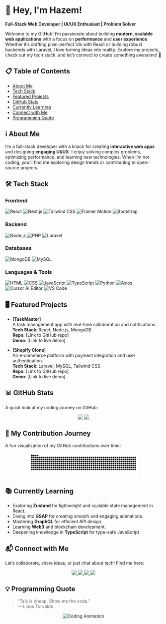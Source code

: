 # 👋 Hey, I'm Hazem!

**Full-Stack Web Developer | UI/UX Enthusiast | Problem Solver**

Welcome to my GitHub! I’m passionate about building **modern, scalable web applications** with a focus on **performance** and **user experience**. Whether it’s crafting pixel-perfect UIs with React or building robust backends with Laravel, I love turning ideas into reality. Explore my projects, check out my tech stack, and let’s connect to create something awesome! 🚀

## 📋 Table of Contents

- [About Me](#-about-me)
- [Tech Stack](#-tech-stack)
- [Featured Projects](#-featured-projects)
- [GitHub Stats](#-github-stats)
- [Currently Learning](#-currently-learning)
- [Connect with Me](#-connect-with-me)
- [Programming Quote](#-programming-quote)

## ℹ️ About Me

I’m a full-stack developer with a knack for creating **interactive web apps** and designing **engaging UI/UX**. I enjoy solving complex problems, optimizing performance, and learning new technologies. When I’m not coding, you’ll find me exploring design trends or contributing to open-source projects.

## 🛠️ Tech Stack

### Frontend

![React](https://img.shields.io/badge/React-61DAFB?style=for-the-badge&logo=react&logoColor=black)
![Next.js](https://img.shields.io/badge/Next.js-000000?style=for-the-badge&logo=next.js&logoColor=white)
![Tailwind CSS](https://img.shields.io/badge/Tailwind_CSS-38B2AC?style=for-the-badge&logo=tailwindcss&logoColor=white)
![Framer Motion](https://img.shields.io/badge/Framer_Motion-FF4D4F?style=for-the-badge&logo=framer&logoColor=black)
![Bootstrap](https://img.shields.io/badge/Bootstrap-7952B3?style=for-the-badge&logo=bootstrap&logoColor=white)

### Backend

![Node.js](https://img.shields.io/badge/Node.js-339933?style=for-the-badge&logo=nodedotjs&logoColor=white)
![PHP](https://img.shields.io/badge/PHP-777BB4?style=for-the-badge&logo=php&logoColor=white)
![Laravel](https://img.shields.io/badge/Laravel-FF2D20?style=for-the-badge&logo=laravel&logoColor=white)

### Databases

![MongoDB](https://img.shields.io/badge/MongoDB-47A248?style=for-the-badge&logo=mongodb&logoColor=white)
![MySQL](https://img.shields.io/badge/MySQL-4479A1?style=for-the-badge&logo=mysql&logoColor=white)

### Languages & Tools

![HTML](https://img.shields.io/badge/HTML5-E34F26?style=for-the-badge&logo=html5&logoColor=white)
![CSS](https://img.shields.io/badge/CSS3-1572B6?style=for-the-badge&logo=css3&logoColor=white)
![JavaScript](https://img.shields.io/badge/JavaScript-F7DF1E?style=for-the-badge&logo=javascript&logoColor=black)
![TypeScript](https://img.shields.io/badge/TypeScript-007ACC?style=for-the-badge&logo=typescript&logoColor=white)
![Python](https://img.shields.io/badge/Python-3776AB?style=for-the-badge&logo=python&logoColor=white)
![Axios](https://img.shields.io/badge/Axios-5A29E4?style=for-the-badge&logo=axios&logoColor=white)
![Cursor AI Editor](https://img.shields.io/badge/Cursor_AI_Editor-1E90FF?style=for-the-badge&logo=cursor&logoColor=white)
![VS Code](https://img.shields.io/badge/VS_Code-007ACC?style=for-the-badge&logo=visualstudiocode&logoColor=white)

## 🖥️ Featured Projects

- **[TaskMaster]**  
  A task management app with real-time collaboration and notifications.  
  **Tech Stack**: React, Node.js, MongoDB  
  **Repo**: [Link to GitHub repo]  
  **Demo**: [Link to live demo]

- **[Shopify Clone]**  
  An e-commerce platform with payment integration and user authentication.  
  **Tech Stack**: Laravel, MySQL, Tailwind CSS  
  **Repo**: [Link to GitHub repo]  
  **Demo**: [Link to live demo]

## 📊 GitHub Stats

A quick look at my coding journey on GitHub:

<div align="center">
  <img src="https://github-readme-stats.vercel.app/api?username=hazemezz123&show_icons=true&theme=dracula&count_private=true" height="160" />
  <img src="https://github-readme-stats.vercel.app/api/top-langs/?username=hazemezz123&layout=compact&theme=dracula" height="160" />
</div>

## 🐍 My Contribution Journey

A fun visualization of my GitHub contributions over time:

<p align="center">
  <img src="https://raw.githubusercontent.com/hazemezz123/hazemezz123/output/snake.svg" alt="Contribution Snake" width="70%" />
</p>

## 📚 Currently Learning

- Exploring **Zustand** for lightweight and scalable state management in React.
- Diving into **GSAP** for creating smooth and engaging animations.
- Mastering **GraphQL** for efficient API design.
- Learning **Web3** and blockchain development.
- Deepening knowledge in **TypeScript** for type-safe JavaScript.

## 📬 Connect with Me

Let’s collaborate, share ideas, or just chat about tech! Find me here:

<p align="center">
  <a href="https://www.linkedin.com/in/hazem-ezz-424498285/" target="_blank">
    <img src="https://img.shields.io/badge/LinkedIn-0077B5?logo=linkedin&logoColor=white&style=for-the-badge" height="30" />
  </a>
  <a href="https://www.instagram.com/hazem_ezz_1/" target="_blank">
    <img src="https://img.shields.io/badge/Instagram-E4405F?logo=instagram&logoColor=white&style=for-the-badge" height="30" />
  </a>
  <a href="mailto:hazemezz988@gmail.com">
    <img src="https://img.shields.io/badge/Gmail-D14836?logo=gmail&logoColor=white&style=for-the-badge" height="30" />
  </a>
  <a href="https://discord.com/users/705524395485036574">
    <img src="https://img.shields.io/badge/Discord-7289DA?logo=discord&logoColor=white&style=for-the-badge" height="30" />
  </a>
</p>

## 💡 Programming Quote

> "Talk is cheap. Show me the code."  
> — Linus Torvalds

<p align="center">
  <img src="https://media4.giphy.com/media/v1.Y2lkPTc5MGI3NjExb2tkc3V3dHBwOWY2b2oya3dmbWY1cTYwaHo2eHMyN3B0ZGk1eWUzcyZlcD12MV9pbnRlcm5hbF9naWZfYnlfaWQmY3Q9Zw/26ufnwz3wDUli7GU0/giphy.gif" alt="Coding Animation" height="150" />
</p>
